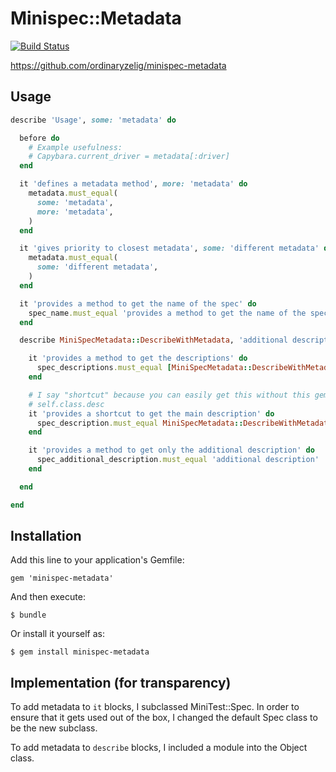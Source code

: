 Minispec::Metadata
==================

[![Build Status](https://secure.travis-ci.org/ordinaryzelig/minispec-metadata.png?branch=master)](http://travis-ci.org/ordinaryzelig/minispec-metadata)

https://github.com/ordinaryzelig/minispec-metadata

## Usage

```ruby
describe 'Usage', some: 'metadata' do

  before do
    # Example usefulness:
    # Capybara.current_driver = metadata[:driver]
  end

  it 'defines a metadata method', more: 'metadata' do
    metadata.must_equal(
      some: 'metadata',
      more: 'metadata',
    )
  end

  it 'gives priority to closest metadata', some: 'different metadata' do
    metadata.must_equal(
      some: 'different metadata',
    )
  end

  it 'provides a method to get the name of the spec' do
    spec_name.must_equal 'provides a method to get the name of the spec'
  end

  describe MiniSpecMetadata::DescribeWithMetadata, 'additional description' do

    it 'provides a method to get the descriptions' do
      spec_descriptions.must_equal [MiniSpecMetadata::DescribeWithMetadata, 'additional description']
    end

    # I say "shortcut" because you can easily get this without this gem via
    # self.class.desc
    it 'provides a shortcut to get the main description' do
      spec_description.must_equal MiniSpecMetadata::DescribeWithMetadata
    end

    it 'provides a method to get only the additional description' do
      spec_additional_description.must_equal 'additional description'
    end

  end

end
```

## Installation

Add this line to your application's Gemfile:

    gem 'minispec-metadata'

And then execute:

    $ bundle

Or install it yourself as:

    $ gem install minispec-metadata

## Implementation (for transparency)

To add metadata to `it` blocks, I subclassed MiniTest::Spec.
In order to ensure that it gets used out of the box,
I changed the default Spec class to be the new subclass.

To add metadata to `describe` blocks, I included a module into the Object class.
